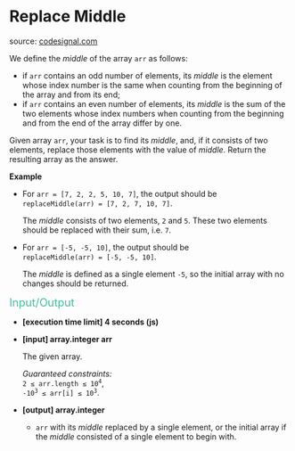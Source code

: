 <h1>Replace Middle</h1>
<p>source: <a href="https://www.codesignal.com/">codesignal.com</a>
<div><p>We define the <em>middle</em> of the array <code>arr</code> as follows:</p>
<ul>
<li>if <code>arr</code> contains an odd number of elements, its <em>middle</em> is the element whose index number is the same when counting from the beginning of the array and from its end;</li>
<li>if <code>arr</code> contains an even number of elements, its <em>middle</em> is the sum of the two elements whose index numbers when counting from the beginning and from the end of the array differ by one.</li>
</ul>
<p>Given array <code>arr</code>, your task is to find its <em>middle</em>, and, if it consists of two elements, replace those elements with the value of <em>middle</em>. Return the resulting array as the answer.</p>
<p><strong>Example</strong></p>
<ul>
<li>
<p>For <code>arr = [7, 2, 2, 5, 10, 7]</code>, the output should be<br>
<code>replaceMiddle(arr) = [7, 2, 7, 10, 7]</code>.</p>
<p>The <em>middle</em> consists of two elements, <code>2</code> and <code>5</code>. These two elements should be replaced with their sum, i.e. <code>7</code>.</p>
</li>
<li>
<p>For <code>arr = [-5, -5, 10]</code>, the output should be<br>
<code>replaceMiddle(arr) = [-5, -5, 10]</code>.</p>
<p>The <em>middle</em> is defined as a single element <code>-5</code>, so the initial array with no changes should be returned.</p>
</li>
</ul>
<p><span style="color:#44BFA3;font-size:1.4em">Input/Output</span></p>
<ul>
<li>
<p><strong>[execution time limit] 4 seconds (js)</strong></p>
</li>
<li>
<p><strong>[input] array.integer arr</strong></p>
<p>The given array.</p>
<p><em>Guaranteed constraints:</em><br>
<code>2 ≤ arr.length ≤ 10<sup>4</sup></code>,<br>
<code>-10<sup>3</sup> ≤ arr[i] ≤ 10<sup>3</sup></code>.</p>
</li>
<li>
<p><strong>[output] array.integer</strong></p>
<ul>
<li><code>arr</code> with its <em>middle</em> replaced by a single element, or the initial array if the <em>middle</em> consisted of a single element to begin with.</li>
</ul>
</li>
</ul>
</div>